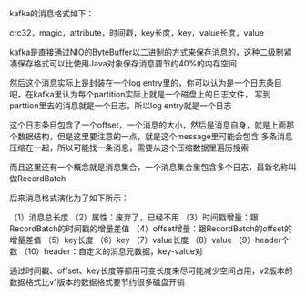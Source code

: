 


kafka的消息格式如下：

crc32，magic，attribute，时间戳，key长度，key，value长度，value

kafka是直接通过NIO的ByteBuffer以二进制的方式来保存消息的，这种二级制紧凑保存格式可以比使用Java对象保存消息要节约40%的内存空间

然后这个消息实际上是封装在一个log entry里的，你可以认为是一个日志条目吧，在kafka里认为每个partition实际上就是一个磁盘上的日志文件，
写到parttion里去的消息就是一个日志，所以log entry就是一个日志

这个日志条目包含了一个offset，一个消息的大小，然后是消息自身，就是上面那个数据结构，但是这里要注意的一点，就是这个message里可能会包含
多条消息压缩在一起，所以可能找一条消息，需要从这个压缩数据里遍历搜索

而且这里还有一个概念就是消息集合，一个消息集合里包含多个日志，最新名称叫做RecordBatch

后来消息格式演化为了如下所示：

（1）消息总长度
（2）属性：废弃了，已经不用
（3）时间戳增量：跟RecordBatch的时间戳的增量差值
（4）offset增量：跟RecordBatch的offset的增量差值
（5）key长度
（6）key
（7）value长度
（8）value
（9）header个数
（10）header：自定义的消息元数据，key-value对

通过时间戳、offset、key长度等都用可变长度来尽可能减少空间占用，v2版本的数据格式比v1版本的数据格式要节约很多磁盘开销

